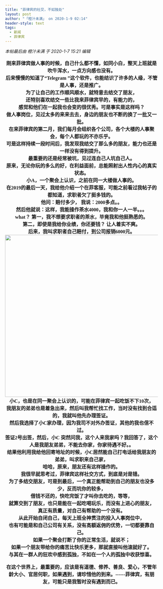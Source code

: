 ```yaml
---
title: "菲律宾的社交，不如独处"
layout: post
author: "「橙汁未满」 on 2020-1-9 02:14"
header-style: text
tags:
  - 新闻
  - 菲律宾
---
```


<head></head>
<body>
 <i class="pstatus"> 本帖最后由 橙汁未满 于 2020-1-7 15:21 编辑 </i>
 <br> 
 <br> 
 <div align="center"> 
  <font face="微软雅黑"><font size="3"><strong>刚来菲律宾做人事的时候，自己什么都不懂，如同小白，整天上班就是吹牛浑水，一点方向感也没有。</strong></font></font> 
 </div> 
 <div align="center"> 
  <font face="微软雅黑"><font size="3"><strong>后来慢慢的知道了“Telegram ”这个软件，也能结识了许多的人缘，不管是人事，还是推广。</strong></font></font> 
 </div> 
 <div align="center"> 
  <font face="微软雅黑"><font size="3"><strong>为了让自己的工作顺风顺水，就特意去结交了朋友，</strong></font></font> 
 </div> 
 <div align="center"> 
  <font face="微软雅黑"><font size="3"><strong>还特别喜欢结交一些比我来菲律宾早的，有能力的，</strong></font></font> 
 </div> 
 <div align="center"> 
  <font face="微软雅黑"><font size="3"><strong>感觉和他们在一起我也会变的很优秀。可是事实是这样吗？</strong></font></font> 
 </div> 
 <div align="center"> 
  <font face="微软雅黑"><font size="3"><strong>做人事岗位，见过太多的来来去去，身边的朋友也不断的换了一批又一批。</strong></font></font> 
 </div> 
 <div align="center"> 
  <font face="微软雅黑"><font size="3"><strong>在来菲律宾的第二月，我们每月会组织各个公司，各个大楼的人事聚会，每个人都玩的不亦乐乎。</strong></font></font> 
 </div> 
 <div align="center"> 
  <font face="微软雅黑"><font size="3"><strong>可是这样持续一段时间后，我发现我结交了那么多的朋友，能力也还是一样没有得到提升。</strong></font></font> 
 </div> 
 <div align="center"> 
  <font face="微软雅黑"><font size="3"><strong>最重要的还是经常被坑，见过连自己人坑自己人。</strong></font></font> 
 </div> 
 <div align="center"> 
  <font face="微软雅黑"><font size="3"><strong>原来，无论你玩的多么的好，在利益面前，总能照射出人性内心的真实状态。</strong></font></font> 
 </div> 
 <div align="center"> 
  <font face="微软雅黑"><font size="3"><strong>小A，一个聚会上认识，之前在同一大楼做人事的。</strong></font></font> 
 </div> 
 <div align="center"> 
  <font face="微软雅黑"><font size="3"><strong>在2019的最后一天，我给他介绍一个在菲客服，可能之前看过我帖子的都知道，求职者欠了挺多钱的。</strong></font></font> 
 </div> 
 <div align="center"> 
  <font face="微软雅黑"><font size="3"><strong>他问：赔付多少， 我说：2000多点。。</strong></font></font> 
 </div> 
 <div align="center"> 
  <font face="微软雅黑"><font size="3"><strong>然后他就说：这样，我能操作茶水4000，我和你一人一半。。。</strong></font></font> 
 </div> 
 <div align="center"> 
  <font face="微软雅黑"><font size="3"><strong>what？ 第一，我不想要求职者的茶水，毕竟我和他挺熟悉的。</strong></font></font> 
 </div> 
 <div align="center"> 
  <font face="微软雅黑"><font size="3"><strong>第二，即使是我给你业绩，你还要钱？ 让人着实不爽。</strong></font></font> 
 </div> 
 <div align="center"> 
  <font face="微软雅黑"><font size="3"><strong>后来，我叫求职者自己赔付，到公司报销6000元。</strong></font></font> 
 </div> 
 <div align="center"> 
  <ignore_js_op> 
   <img aid="1325439" src="https://bbs.boniu123.cc/data/attachment/forum/202001/07/133006fbosomrv2mm2f8p2.jpg" zoomfile="data/attachment/forum/202001/07/133006fbosomrv2mm2f8p2.jpg" file="data/attachment/forum/202001/07/133006fbosomrv2mm2f8p2.jpg" width="532" inpost="1"> 
   <div class="tip tip_4 aimg_tip" id="aimg_1325439_menu" style="position: absolute; display: none" disautofocus="true"> 
    <div class="xs0"> 
     <p><strong>v2-9d6955f8f1f008efdf1a6e424a9e5a20_hd.jpg</strong> <em class="xg1">(39.1 KB, 下载次数: 0)</em></p> 
     <p> <a href="forum.php?mod=attachment&amp;aid=MTMyNTQzOXwwMzVmZmMwMXwxNTc4NTI0MzI4fDB8NTQ3NzY0&amp;nothumb=yes" target="_blank">下载附件</a> &nbsp;<a href="javascript:;" onclick="showWindow(this.id, this.getAttribute('url'), 'get', 0);" id="savephoto_1325439" url="home.php?mod=spacecp&amp;ac=album&amp;op=saveforumphoto&amp;aid=1325439&amp;handlekey=savephoto_1325439">保存到相册</a> </p> 
     <p class="xg1 y"><span title="2020-1-7 13:30">前天&nbsp;13:30</span> 上传</p> 
    </div> 
    <div class="tip_horn"></div> 
   </div> 
  </ignore_js_op> 
 </div> 
 <div align="center"> 
  <font face="微软雅黑"><font size="3"><strong>小C，也是在同一聚会上认识的，可能在菲律宾一起吃饭不下10次，</strong></font></font> 
 </div> 
 <div align="center"> 
  <font face="微软雅黑"><font size="3"><strong>我朋友的弟弟也是着急出来，然后叫我帮忙找工作，当时没有找到合适的，我就叫他先办理签证。</strong></font></font> 
 </div> 
 <div align="center"> 
  <font face="微软雅黑"><font size="3"><strong>然后我选择了小C家办理，因为我司不对外办签证，其他的我也信不过。</strong></font></font> 
 </div> 
 <div align="center"> 
  <font face="微软雅黑"><font size="3"><strong>签证2号出签，然后，小C 突然问我，这个人来我家吗？我回答了，这个人是我朋友弟弟，不能去你家，你家待遇不好。。</strong></font></font> 
 </div> 
 <div align="center"> 
  <font face="微软雅黑"><font size="3"><strong>结果他利用我给他回寄地址的时候，小C居然能自己打电话给我朋友的弟弟，叫求职来自己家，</strong></font></font> 
 </div> 
 <div align="center"> 
  <font face="微软雅黑"><font size="3"><strong>哈哈，原来，朋友还有这样操作的。</strong></font></font> 
 </div> 
 <div align="center"> 
  <strong><font face="微软雅黑"><font size="3">我很早就思考过，菲律宾这样社交方式，到底是对是错。</font></font></strong> 
 </div> 
 <div align="center"> 
  <font face="微软雅黑"><font size="3"><strong>为了多结交朋友，可是到最后，一个真正能帮助到自己的朋友也没多少，反而坑你的较多，</strong></font></font> 
 </div> 
 <div align="center"> 
  <font face="微软雅黑"><font size="3"><strong>借钱不还的，快吃完饭了才叫你去吃的，等等，</strong></font></font> 
 </div> 
 <div align="center"> 
  <font face="微软雅黑"><font size="3"><strong>就算交到了朋友，也只是能在一起吃喝玩乐，而没有上进心的朋友，</strong></font></font> 
 </div> 
 <div align="center"> 
  <font face="微软雅黑"><font size="3"><strong>真正有质量，对自己有帮助的一个没有。</strong></font></font> 
 </div> 
 <div align="center"> 
  <font face="微软雅黑"><font size="3"><strong>从此开始自闭自己，每天上班全神贯注的投入人事岗位中，</strong></font></font> 
 </div> 
 <div align="center"> 
  <font face="微软雅黑"><font size="3"><strong>也有可能是和自己公司有关系，没有高额返佣的优势，一切都要靠自己。</strong></font></font> 
 </div> 
 <div align="center"> 
  <font face="微软雅黑"><font size="3"><strong>如果一个聚会打断了你的正常生活，就说不；</strong></font></font> 
 </div> 
 <div align="center"> 
  <font face="微软雅黑"><font size="3"><strong>如果一个朋友带给你的痛苦比快乐更多，那就直接叫他滚就好了。</strong></font></font> 
 </div> 
 <div align="center"> 
  <font face="微软雅黑"><font size="3"><strong>与其在一群人的狂欢中感到孤独，不如在一个人的孤独中收获惊喜。</strong></font></font> 
 </div>
 <br> 
 <div align="center"> 
  <font face="微软雅黑"><font size="3"><strong>在这个世界上，最重要的，应该是有道德、修养、善良、爱心，不管年龄大小、官居何职，如果遇到，请珍惜他的到来。------菲律宾，有朋友，可能只是我暂时没有遇到而已。</strong></font></font> 
 </div>
 <br>
</body>


